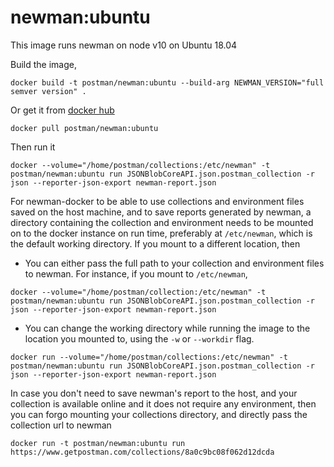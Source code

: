 # newman:ubuntu

This image runs newman on node v10 on Ubuntu 18.04

Build the image,

```terminal
docker build -t postman/newman:ubuntu --build-arg NEWMAN_VERSION="full semver version" .
```

Or get it from [docker hub](https://registry.hub.docker.com/u/postman/newman:ubuntu/)

```terminal
docker pull postman/newman:ubuntu
```

Then run it

```terminal
docker --volume="/home/postman/collections:/etc/newman" -t postman/newman:ubuntu run JSONBlobCoreAPI.json.postman_collection -r json --reporter-json-export newman-report.json
```
For newman-docker to be able to use collections and environment files saved on the host machine, and to save reports generated by newman, a directory containing the collection and environment needs to be mounted on to the docker instance on run time, preferably at `/etc/newman`, which is the default working directory. If you mount to a different location, then
  - You can either pass the full path to your collection and environment files to newman. For instance, if you mount to `/etc/newman`,

```terminal
docker --volume="/home/postman/collection:/etc/newman" -t postman/newman:ubuntu run JSONBlobCoreAPI.json.postman_collection -r json --reporter-json-export newman-report.json
```
  - You can change the working directory while running the image to the location you mounted to, using the `-w` or `--workdir` flag.

```terminal
docker run --volume="/home/postman/collections:/etc/newman" -t postman/newman:ubuntu run JSONBlobCoreAPI.json.postman_collection -r json --reporter-json-export newman-report.json
```

In case you don't need to save newman's report to the host, and your collection is available online and it does not require any environment, then you can forgo mounting your collections directory, and directly pass the collection url to newman

```terminal
docker run -t postman/newman:ubuntu run https://www.getpostman.com/collections/8a0c9bc08f062d12dcda
```
